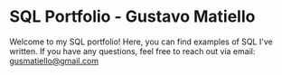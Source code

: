 # SQL Portfolio - Gustavo Matiello

Welcome to my SQL portfolio! Here, you can find examples of SQL I've written. If you have any questions, feel free to reach out via email:
gusmatiello@gmail.com
